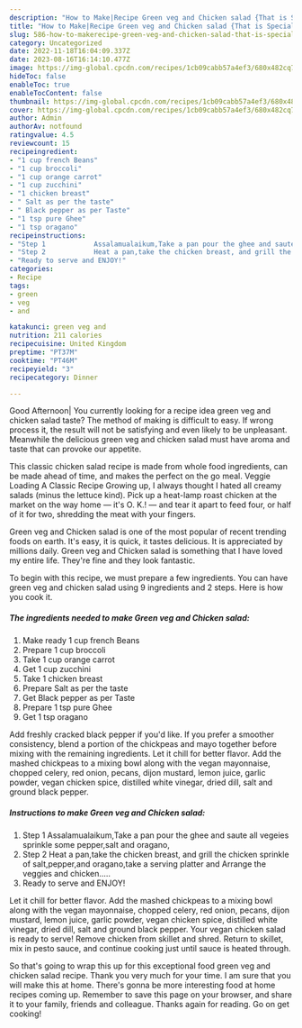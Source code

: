```yaml
---
description: "How to Make|Recipe Green veg and Chicken salad {That is Special"
title: "How to Make|Recipe Green veg and Chicken salad {That is Special"
slug: 586-how-to-makerecipe-green-veg-and-chicken-salad-that-is-special
category: Uncategorized
date: 2022-11-18T16:04:09.337Z
date: 2023-08-16T16:14:10.477Z
image: https://img-global.cpcdn.com/recipes/1cb09cabb57a4ef3/680x482cq70/green-veg-and-chicken-salad-recipe-main-photo.jpg
hideToc: false
enableToc: true
enableTocContent: false
thumbnail: https://img-global.cpcdn.com/recipes/1cb09cabb57a4ef3/680x482cq70/green-veg-and-chicken-salad-recipe-main-photo.jpg
cover: https://img-global.cpcdn.com/recipes/1cb09cabb57a4ef3/680x482cq70/green-veg-and-chicken-salad-recipe-main-photo.jpg
author: Admin
authorAv: notfound
ratingvalue: 4.5
reviewcount: 15
recipeingredient:
- "1 cup french Beans"
- "1 cup broccoli"
- "1 cup orange carrot"
- "1 cup zucchini"
- "1 chicken breast"
- " Salt as per the taste"
- " Black pepper as per Taste"
- "1 tsp pure Ghee"
- "1 tsp oragano"
recipeinstructions:
- "Step 1            Assalamualaikum,Take a pan pour the ghee and saute all vegeies sprinkle some pepper,salt and oragano,"
- "Step 2            Heat a pan,take the chicken breast, and grill the chicken sprinkle of salt,pepper,and oragano,take a serving platter and Arrange the veggies and chicken....."
- "Ready to serve and ENJOY!"
categories:
- Recipe
tags:
- green
- veg
- and

katakunci: green veg and 
nutrition: 211 calories
recipecuisine: United Kingdom
preptime: "PT37M"
cooktime: "PT46M"
recipeyield: "3"
recipecategory: Dinner

---
```



Good Afternoon| You currently looking for a recipe idea green veg and chicken salad taste? The method of making is difficult to easy. If wrong process it, the result will not be satisfying and even likely to be unpleasant. Meanwhile the delicious green veg and chicken salad must have aroma and taste that can provoke our appetite.





This classic chicken salad recipe is made from whole food ingredients, can be made ahead of time, and makes the perfect on the go meal. Veggie Loading A Classic Recipe Growing up, I always thought I hated all creamy salads (minus the lettuce kind). Pick up a heat-lamp roast chicken at the market on the way home — it&#39;s O. K.! — and tear it apart to feed four, or half of it for two, shredding the meat with your fingers.

Green veg and Chicken salad is one of the most popular of recent trending foods on earth. It's easy, it is quick, it tastes delicious. It is appreciated by millions daily. Green veg and Chicken salad is something that I have loved my entire life. They're fine and they look fantastic.


To begin with this recipe, we must prepare a few ingredients. You can have green veg and chicken salad using 9 ingredients and 2 steps. Here is how you cook it.

<!--inarticleads1-->

##### The ingredients needed to make Green veg and Chicken salad:

1. Make ready 1 cup french Beans
1. Prepare 1 cup broccoli
1. Take 1 cup orange carrot
1. Get 1 cup zucchini
1. Take 1 chicken breast
1. Prepare  Salt as per the taste
1. Get  Black pepper as per Taste
1. Prepare 1 tsp pure Ghee
1. Get 1 tsp oragano


Add freshly cracked black pepper if you&#39;d like. If you prefer a smoother consistency, blend a portion of the chickpeas and mayo together before mixing with the remaining ingredients. Let it chill for better flavor. Add the mashed chickpeas to a mixing bowl along with the vegan mayonnaise, chopped celery, red onion, pecans, dijon mustard, lemon juice, garlic powder, vegan chicken spice, distilled white vinegar, dried dill, salt and ground black pepper. 

<!--inarticleads2-->

##### Instructions to make Green veg and Chicken salad:

1. Step 1            Assalamualaikum,Take a pan pour the ghee and saute all vegeies sprinkle some pepper,salt and oragano,
1. Step 2            Heat a pan,take the chicken breast, and grill the chicken sprinkle of salt,pepper,and oragano,take a serving platter and Arrange the veggies and chicken.....
1. Ready to serve and ENJOY!

Let it chill for better flavor. Add the mashed chickpeas to a mixing bowl along with the vegan mayonnaise, chopped celery, red onion, pecans, dijon mustard, lemon juice, garlic powder, vegan chicken spice, distilled white vinegar, dried dill, salt and ground black pepper. Your vegan chicken salad is ready to serve! Remove chicken from skillet and shred. Return to skillet, mix in pesto sauce, and continue cooking just until sauce is heated through. 

So that's going to wrap this up for this exceptional food green veg and chicken salad recipe. Thank you very much for your time. I am sure that you will make this at home. There's gonna be more interesting food at home recipes coming up. Remember to save this page on your browser, and share it to your family, friends and colleague. Thanks again for reading. Go on get cooking!
